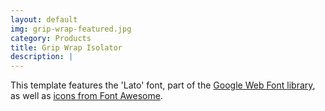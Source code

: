 ```yaml
---
layout: default
img: grip-wrap-featured.jpg
category: Products
title: Grip Wrap Isolator
description: |
---
```

This template features the 'Lato' font, part of the [Google Web Font library](http://www.google.com/fonts), as well as [icons from Font Awesome](http://fontawesome.io).
